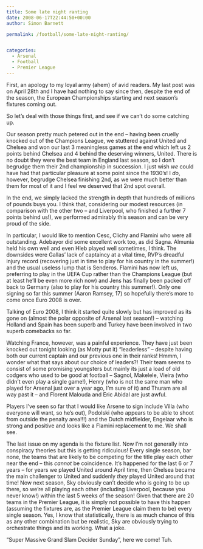 ```yaml
---
title: Some late night ranting
date: 2008-06-17T22:44:50+00:00
author: Simon Barnett

permalink: /football/some-late-night-ranting/


categories:
  - Arsenal
  - Football
  - Premier League
---
```

First, an apology to my loyal army (ahem) of avid readers. My last post was on April 28th and I have had nothing to say since then, despite the end of the season, the European Championships starting and next season&#8217;s fixtures coming out.

So let&#8217;s deal with those things first, and see if we can&#8217;t do some catching up.

<!--more-->

Our season pretty much petered out in the end &#8211; having been cruelly knocked out of the Champions League, we stuttered against United and Chelsea and won our last 3 meaningless games at the end which left us 2 points behind Chelsea and 4 behind the deserving winners, United. There is no doubt they were the best team in England last season, so I don&#8217;t begrudge them their 2nd championship in succession. I just wish _we_ could have had that particular pleasure at some point since the 1930&#8217;s! I _do_, however, begrudge Chelsea finishing 2nd, as we were much better than them for most of it and I feel we deserved that 2nd spot overall.

In the end, we simply lacked the strength in depth that hundreds of millions of pounds buys you. I think that, considering our modest resources (in comparison with the other two &#8211; and Liverpool, who finished a further 7 points behind us!), we performed admirably this season and can be very proud of the side.

In particular, I would like to mention Cesc, Clichy and Flamini who were all outstanding. Adebayor did some excellent work too, as did Sagna. Almunia held his own well and even Hleb played well sometimes, I think. The downsides were Gallas&#8217; lack of captaincy at a vital time, RVP&#8217;s dreadful injury record (recovering just in time to play for his country in the summer!) and the usual useless lump that is Senderos. Flamini has now left us, preferring to play in the UEFA Cup rather than the Champions League (but at least he&#8217;ll be even more rich now) and Jens has finally been packed off back to Germany (also to play for his country this summer!). Only one signing so far this summer (Aaron Ramsey, 17) so hopefully there&#8217;s more to come once Euro 2008 is over.

Talking of Euro 2008, I think it started quite slowly but has improved as its gone on (almost the polar opposite of Arsenal last season!) &#8211; watching Holland and Spain has been superb and Turkey have been involved in two superb comebacks so far.

Watching France, however, was a painful experience. They have just been knocked out tonight looking (as Motty put it) &#8220;leaderless&#8221; &#8211; despite having both our current captain and our previous one in their ranks! Hmmm, I wonder what that says about our choice of leaders?! Their team seems to consist of some promising youngsters but mainly its just a load of old codgers who used to be good at football &#8211; Sagnol, Makelele, Vieira (who didn&#8217;t even play a single game!), Henry (who is not the same man who played for Arsenal just over a year ago, I&#8217;m sure of it) and Thuram are all way past it &#8211; and Florent Malouda and Eric Abidal are just awful.

Players I&#8217;ve seen so far that I would like Arsene to sign include Villa (who everyone will want, so he&#8217;s out), Podolski (who appears to be able to shoot from outside the penalty area!!!) and the Dutch midfielder, Engelaar who is strong and positive and looks like a Flamini replacement to me. We shall see.

The last issue on my agenda is the fixture list. Now I&#8217;m not generally into conspiracy theories but this is getting ridiculous! Every single season, bar none, the teams that are likely to be competing for the title play each other near the end &#8211; this _cannot_ be coincidence. It&#8217;s happened for the last 6 or 7 years &#8211; for years we played United around April time, then Chelsea became the main challenger to United and suddenly _they_ played United around that time! Now next season, Sky obviously can&#8217;t decide who is going to be up there, so we&#8217;re all playing each other (including Liverpool, because you never know!) within the last 5 weeks of the season! Given that there are 20 teams in the Premier League, it is simply not possible to have this happen (assuming the fixtures are, as the Premier League claim them to be) every single season. Yes, I know that statistically, there is as much chance of this as any other combination but be realistic, Sky are obviously trying to orchestrate things and its working. What a joke.

&#8220;Super Massive Grand Slam Decider Sunday&#8221;, here we come! Tuh.
